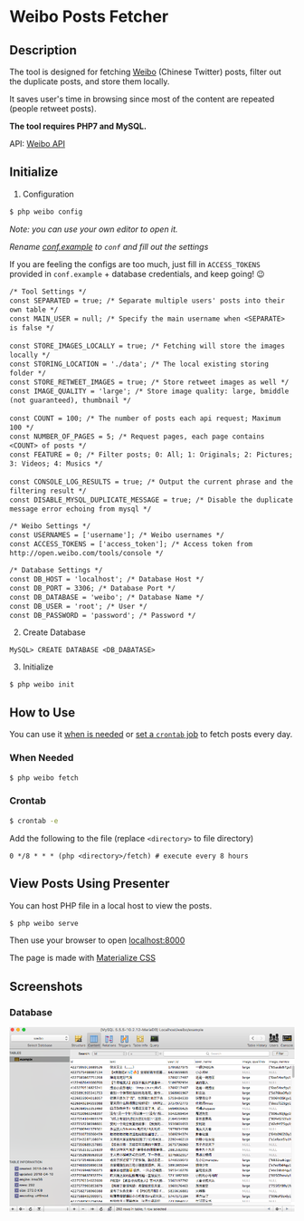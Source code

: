 # Weibo Posts Fetcher

## Description

The tool is designed for fetching [Weibo](https://weibo.com) (Chinese Twitter) posts, 
filter out the duplicate posts, 
and store them locally.
 
It saves user's time in browsing since most of the content are repeated (people retweet posts).

**The tool requires PHP7 and MySQL.**

API: [Weibo API](http://open.weibo.com/wiki/API)

## Initialize

1. Configuration

```bash
$ php weibo config
```

*Note: you can use your own editor to open it.*

*Rename [conf.example](config/conf.example) to `conf` and fill out the settings*

If you are feeling the configs are too much, just fill in `ACCESS_TOKENS` provided in `conf.example` + database credentials, and keep going! 😉

```
/* Tool Settings */
const SEPARATED = true; /* Separate multiple users' posts into their own table */
const MAIN_USER = null; /* Specify the main username when <SEPARATE> is false */

const STORE_IMAGES_LOCALLY = true; /* Fetching will store the images locally */
const STORING_LOCATION = './data'; /* The local existing storing folder */
const STORE_RETWEET_IMAGES = true; /* Store retweet images as well */
const IMAGE_QUALITY = 'large'; /* Store image quality: large, bmiddle (not guaranteed), thumbnail */

const COUNT = 100; /* The number of posts each api request; Maximum 100 */
const NUMBER_OF_PAGES = 5; /* Request pages, each page contains <COUNT> of posts */
const FEATURE = 0; /* Filter posts; 0: All; 1: Originals; 2: Pictures; 3: Videos; 4: Musics */

const CONSOLE_LOG_RESULTS = true; /* Output the current phrase and the filtering result */
const DISABLE_MYSQL_DUPLICATE_MESSAGE = true; /* Disable the duplicate message error echoing from mysql */
```

```
/* Weibo Settings */
const USERNAMES = ['username']; /* Weibo usernames */
const ACCESS_TOKENS = ['access_token']; /* Access token from http://open.weibo.com/tools/console */
```

```
/* Database Settings */
const DB_HOST = 'localhost'; /* Database Host */
const DB_PORT = 3306; /* Database Port */
const DB_DATABASE = 'weibo'; /* Database Name */
const DB_USER = 'root'; /* User */
const DB_PASSWORD = 'password'; /* Password */
```

2. Create Database

```
MySQL> CREATE DATABASE <DB_DABATASE>
```

3. Initialize

```bash
$ php weibo init
```

## How to Use

You can use it [when is needed](#when-needed) or [set a `crontab` job](#crontab) to fetch posts every day.

### When Needed

```bash
$ php weibo fetch
```

### Crontab

```bash
$ crontab -e
```

Add the following to the file (replace `<directory>` to file directory)

```
0 */8 * * * (php <directory>/fetch) # execute every 8 hours
```

## View Posts Using Presenter

You can host PHP file in a local host to view the posts.

```bash
$ php weibo serve
```

Then use your browser to open [localhost:8000](http://localhost:8000/)

The page is made with [Materialize CSS](http://materializecss.com/about.html)

## Screenshots

### Database

![Database](docs/screenshots/database.png)
